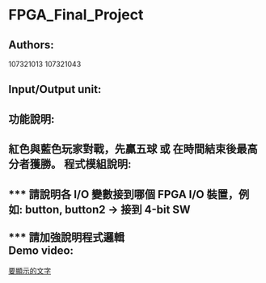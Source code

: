 FPGA_Final_Project
==================

Authors:<br>
-------------
107321013 107321043<br>

Input/Output unit:<br>
---------------------

功能說明:<br>
-----------
紅色與藍色玩家對戰，先贏五球 或 在時間結束後最高分者獲勝。
程式模組說明:<br>
------------
*** 請說明各 I/O 變數接到哪個 FPGA I/O 裝置，例如: button, button2 -> 接到 4-bit SW<br><br>
*** 請加強說明程式邏輯<br>
Demo video:<br>
----------------
[  要顯示的文字 ](  鏈接的地址 )<br>
